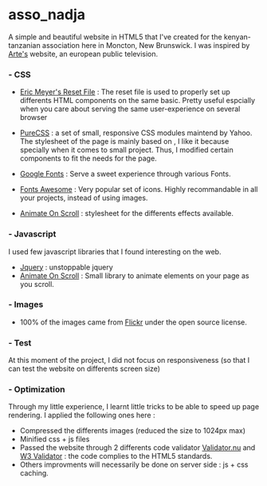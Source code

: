 # asso_nadja

A simple and beautiful website in HTML5 that I've created for the kenyan-tanzanian association here in Moncton, New Brunswick. I was inspired by [Arte's](http://arte.tv) website, an european public television.

### - CSS

* [Eric Meyer's Reset File]() : The reset file is used to properly set up differents HTML components on the same basic. Pretty useful espcially when you care about serving the same user-experience on several browser

* [PureCSS](https://github.com/yahoo/pure/) : a set of small, responsive CSS modules maintend by Yahoo. The stylesheet of the page is mainly based on ,  I like it because specially when it comes to small project. Thus, I modified certain components to fit the needs for the page. 

* [Google Fonts](https://fonts.google.com/) : Serve a sweet experience through various Fonts.

* [Fonts Awesome](http://fontawesome.io/) : Very popular set of icons. Highly recommandable in all your projects, instead of using images.

* [Animate On Scroll](https://michalsnik.github.io/aos/) : stylesheet for the differents effects available. 

### - Javascript

I used few javascript libraries that I found interesting on the web.

* [Jquery]() : unstoppable jquery
* [Animate On Scroll](https://github.com/michalsnik/aos) : Small library to animate elements on your page as you scroll.

### - Images

* 100% of the images came from [Flickr](http://flickr.com) under the open source license.

### - Test

At this moment of the project, I did not focus on responsiveness (so that I can test the website on differents screen size)

### - Optimization

Through my little experience, I learnt little tricks to be able to speed up page rendering. I applied the following ones here :
* Compressed the differents images (reduced the size to 1024px max)
* Minified css + js files
* Passed the website through 2 differents code validator [Validator.nu](https://html5.validator.nu/) and [W3 Validator](https://validator.w3.org/nu/) : the code complies to the HTML5 standards.
* Others improvments will necessarily be done on server side : js + css caching. 
